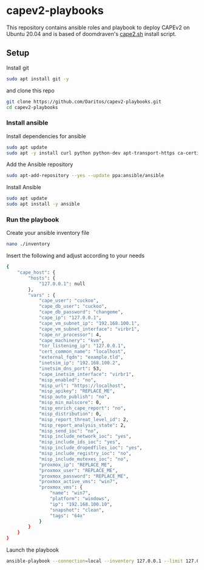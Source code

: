 # capev2-playbooks
This repository contains ansible roles and playbook to deploy CAPEv2 on Ubuntu 20.04 and is based of doomdraven's [cape2.sh](https://github.com/doomedraven/Tools/blob/master/Sandbox/cape2.sh) install script.

## Setup
Install git

```bash
sudo apt install git -y
```

and clone this repo

```bash
git clone https://github.com/Daritos/capev2-playbooks.git
cd capev2-playbooks
```

### Install ansible
Install dependencies for ansible

```bash
sudo apt update
sudo apt -y install curl python python-dev apt-transport-https ca-certificates software-properties-common
```

Add the Ansible repository

```bash
sudo apt-add-repository --yes --update ppa:ansible/ansible
```

Install Ansible

```bash
sudo apt update
sudo apt install -y ansible
```

### Run the playbook
Create your ansible inventory file

```bash
nano ./inventory
```

Insert the following and adjust according to your needs

```bash
{
    "cape_host": {
        "hosts": {
            "127.0.0.1": null
        },
        "vars" : {
            "cape_user": "cuckoo",
            "cape_db_user": "cuckoo",
            "cape_db_password": "changeme",
            "cape_ip": "127.0.0.1",
            "cape_vm_subnet_ip": "192.168.100.1",
            "cape_vm_subnet_interface": "virbr1",
            "cape_nr_processor": 4,
            "cape_machinery": "kvm",
            "tor_listening_ip": "127.0.0.1",
            "cert_common_name": "localhost",
            "external_fqdn": "example.tld",
            "inetsim_ip": "192.168.100.2",
            "inetsim_dns_port": 53,
            "cape_inetsim_interface": "virbr1",
            "misp_enabled": "no",
            "misp_url": "https://localhost",
            "misp_apikey": "REPLACE_ME",
            "misp_auto_publish": "no",
            "misp_min_malscore": 0,
            "misp_enrich_cape_report": "no",
            "misp_distribution": 0,
            "misp_report_threat_level_id": 2,
            "misp_report_analysis_state": 2,
            "misp_send_ioc": "no",
            "misp_include_network_ioc": "yes",
            "misp_include_ids_ioc": "yes",
            "misp_include_dropedfiles_ioc": "yes",
            "misp_include_registry_ioc": "no",
            "misp_include_mutexes_ioc": "no",
            "proxmox_ip": "REPLACE_ME",
            "proxmox_user": "REPLACE_ME",
            "proxmox_password": "REPLACE_ME",
            "proxmox_active_vms": "win7",
            "proxmox_vms": {
                "name": "win7",
                "platform": "windows",
                "ip": "192.168.100.10",
                "snapshot": "clean",
                "tags": "64x"
            }
        }
    }
}
```

Launch the playbook

```bash
ansible-playbook --connection=local --inventory 127.0.0.1 --limit 127.0.0.1 capev2_deploy.yml -i inventory
```